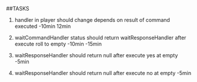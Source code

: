 ##TASKS

1. handler in player should change depends on result of command executed  -10min 12min

3. waitCommandHandler status should return waitResponseHandler after execute roll to empty  -10min -15min

4. waitResponseHandler should return null after execute yes at empty -5min

5. waitResponseHandler should return null after execute no at empty  -5min
